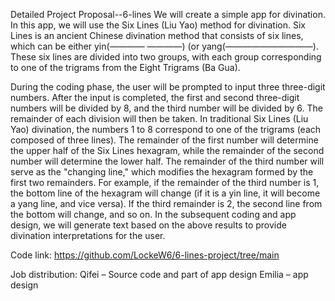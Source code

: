 Detailed Project Proposal--6-lines
We will create a simple app for divination. In this app, we will use the Six Lines (Liu Yao) method for divination. Six Lines is an ancient Chinese divination method that consists of six lines, which can be either yin(————  ————) (or yang(——————————). These six lines are divided into two groups, with each group corresponding to one of the trigrams from the Eight Trigrams (Ba Gua).

During the coding phase, the user will be prompted to input three three-digit numbers. After the input is completed, the first and second three-digit numbers will be divided by 8, and the third number will be divided by 6. The remainder of each division will then be taken.
In traditional Six Lines (Liu Yao) divination, the numbers 1 to 8 correspond to one of the trigrams (each composed of three lines). The remainder of the first number will determine the upper half of the Six Lines hexagram, while the remainder of the second number will determine the lower half.
The remainder of the third number will serve as the "changing line," which modifies the hexagram formed by the first two remainders. For example, if the remainder of the third number is 1, the bottom line of the hexagram will change (if it is a yin line, it will become a yang line, and vice versa). If the third remainder is 2, the second line from the bottom will change, and so on.
In the subsequent coding and app design, we will generate text based on the above results to provide divination interpretations for the user.

Code link:
https://github.com/LockeW6/6-lines-project/tree/main

Job distribution:
Qifei – Source code and part of app design
Emilia – app design
